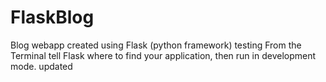# FlaskBlog
Blog webapp created using Flask (python framework)
testing
From the Terminal tell Flask where to find your application, then run in development mode.
updated
